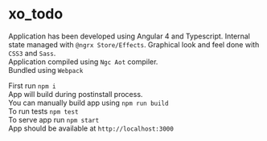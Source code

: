 # xo_todo
Application has been developed using Angular 4 and Typescript. 
Internal state managed with `@ngrx Store/Effects`.
Graphical look and feel done with `CSS3` and `Sass`.  
Application compiled using `Ngc Aot` compiler.  
Bundled using `Webpack`

First run `npm i`  
App will build during postinstall process.  
You can manually build app using `npm run build`  
To run tests `npm test`  
To serve app run `npm start`  
App should be available at `http://localhost:3000`